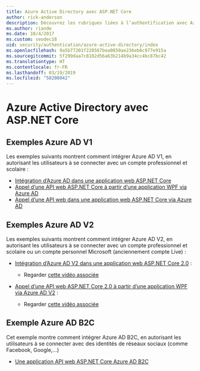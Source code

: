 ```yaml
---
title: Azure Active Directory avec ASP.NET Core
author: rick-anderson
description: Découvrez les rubriques liées à l’authentification avec Azure Active Directory dans ASP.NET Core.
ms.author: riande
ms.date: 10/4/2017
ms.custom: seodec18
uid: security/authentication/azure-active-directory/index
ms.openlocfilehash: 9a5b77201f228567bea0850ae236eb6c977e915a
ms.sourcegitcommit: 5f299daa7c8102d56a63b214b9a34cc4bc87bc42
ms.translationtype: HT
ms.contentlocale: fr-FR
ms.lasthandoff: 03/19/2019
ms.locfileid: "58208042"
---
```

# <a name="azure-active-directory-with-aspnet-core"></a>Azure Active Directory avec ASP.NET Core

## <a name="azure-ad-v1-samples"></a>Exemples Azure AD V1

Les exemples suivants montrent comment intégrer Azure AD V1, en autorisant les utilisateurs à se connecter avec un compte professionnel et scolaire :
* [Intégration d’Azure AD dans une application web ASP.NET Core](https://azure.microsoft.com/documentation/samples/active-directory-dotnet-webapp-openidconnect-aspnetcore/)
* [Appel d’une API web ASP.NET Core à partir d’une application WPF via Azure AD](https://azure.microsoft.com/documentation/samples/active-directory-dotnet-native-aspnetcore/)
* [Appel d’une API web dans une application web ASP.NET Core via Azure AD](https://azure.microsoft.com/documentation/samples/active-directory-dotnet-webapp-webapi-openidconnect-aspnetcore/)

## <a name="azure-ad-v2-samples"></a>Exemples Azure AD V2

Les exemples suivants montrent comment intégrer Azure AD V2, en autorisant les utilisateurs à se connecter avec un compte professionnel et scolaire ou un compte personnel Microsoft (anciennement compte Live) :
* [Intégration d’Azure AD V2 dans une application web ASP.NET Core 2.0](https://github.com/Azure-Samples/active-directory-aspnetcore-webapp-openidconnect-v2) : 
  * Regarder [cette vidéo associée](https://channel9.msdn.com/Events/Build/2018/THR5001) 

* [Appel d’une API web ASP.NET Core 2.0 à partir d’une application WPF via Azure AD V2](https://github.com/azure-samples/active-directory-dotnet-native-aspnetcore-v2) : 
  * Regarder [cette vidéo associée](https://channel9.msdn.com/Events/Build/2018/THR5000)

## <a name="azure-ad-b2c-sample"></a>Exemple Azure AD B2C

Cet exemple montre comment intégrer Azure AD B2C, en autorisant les utilisateurs à se connecter avec des identités de réseaux sociaux (comme Facebook, Google,...)
* [Une application API web ASP.NET Core Azure AD B2C](https://azure.microsoft.com/resources/samples/active-directory-b2c-dotnetcore-webapi/)
